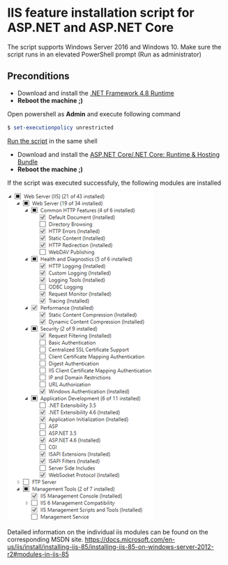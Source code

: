 # IIS feature installation script for ASP.NET and ASP.NET Core

The script supports Windows Server 2016 and Windows 10. Make sure the script runs in an elevated PowerShell prompt (Run as administrator)

## Preconditions

- Download and install the [.NET Framework 4.8 Runtime](https://dotnet.microsoft.com/download/dotnet-framework/net48)
- **Reboot the machine ;)**

Open powershell as **Admin** and execute following command

```powershell
$ set-executionpolicy unrestricted
```

[Run the script](https://github.com/gest01/iis-install/blob/master/iis-85-install.ps1) in the same shell

- Download and install the [ASP.NET Core/.NET Core: Runtime & Hosting Bundle](https://dotnet.microsoft.com/download/dotnet-core/2.2)
- **Reboot the machine ;)**


If the script was executed successfuly, the following modules are installed

![IIS Feature Modules](/images/modules.png)

Detailed information on the individual iis modules can be found on the corresponding MSDN site. https://docs.microsoft.com/en-us/iis/install/installing-iis-85/installing-iis-85-on-windows-server-2012-r2#modules-in-iis-85
